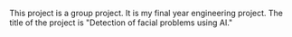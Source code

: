 This project is a group project. It is my final year engineering project. The title of the project is "Detection of facial problems using AI."
